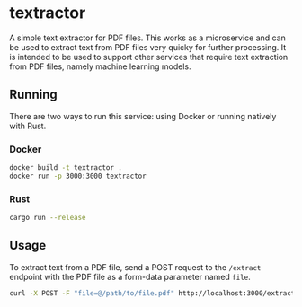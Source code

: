 # textractor
A simple text extractor for PDF files. This works as a microservice and can be used to extract text from PDF files very quicky for further processing. It is intended to be used to support other services that require text extraction from PDF files, namely machine learning models.

## Running
There are two ways to run this service: using Docker or running natively with Rust.

### Docker

```bash
docker build -t textractor .
docker run -p 3000:3000 textractor
```

### Rust

```bash
cargo run --release
```

## Usage
To extract text from a PDF file, send a POST request to the `/extract` endpoint with the PDF file as a form-data parameter named `file`.

```bash
curl -X POST -F "file=@/path/to/file.pdf" http://localhost:3000/extract
```

